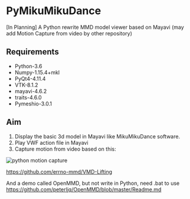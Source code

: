 # PyMikuMikuDance
[In Planning] A Python rewrite MMD model viewer based on Mayavi (may add Motion Capture from video by other repository)

## Requirements

* Python-3.6
* Numpy-1.15.4+mkl
* PyQt4-4.11.4
* VTK-8.1.2
* mayavi-4.6.2
* traits-4.6.0
* Pymeshio-3.0.1

## Aim
1. Display the basic 3d model in Mayavi like MikuMikuDance software.
2. Play VWF action file in Mayavi
3. Capture motion from video based on this:

![python motion capture](https://github.com/errno-mmd/VMD-Lifting/blob/master/data/images/teaser-github.png)

https://github.com/errno-mmd/VMD-Lifting

And a demo called OpenMMD, but not write in Python, need .bat to use
https://github.com/peterljq/OpenMMD/blob/master/Readme.md